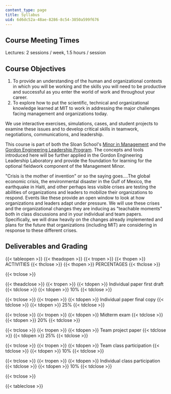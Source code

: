 ```yaml
---
content_type: page
title: Syllabus
uid: 6d6dc52a-48ae-8286-8c54-3850a599f676
---
```


Course Meeting Times
--------------------

Lectures: 2 sessions / week, 1.5 hours / session

Course Objectives
-----------------

1.  To provide an understanding of the human and organizational contexts in which you will be working and the skills you will need to be productive and successful as you enter the world of work and throughout your career.
2.  To explore how to put the scientific, technical and organizational knowledge learned at MIT to work in addressing the major challenges facing management and organizations today.

We use interactive exercises, simulations, cases, and student projects to examine these issues and to develop critical skills in teamwork, negotiations, communications, and leadership.

This course is part of both the Sloan School's [Minor in Management](https://mitsloan.mit.edu/undergrad/15-1-management-minor-requirements) and the [Gordon Engineering Leadership Program](http://web.mit.edu/gordonelp/). The concepts and tools introduced here will be further applied in the Gordon Engineering Leadership Laboratory and provide the foundation for learning for the optional fieldwork component of the Management Minor.

"Crisis is the mother of invention" or so the saying goes….The global economic crisis, the environmental disaster in the Gulf of Mexico, the earthquake in Haiti, and other perhaps less visible crises are testing the abilities of organizations and leaders to mobilize their organizations to respond. Events like these provide an open window to look at how organizations and leaders adapt under pressure. We will use these crises and the organizational changes they are inducing as "teachable moments" both in class discussions and in your individual and team papers. Specifically, we will draw heavily on the changes already implemented and plans for the future that organizations (including MIT) are considering in response to these different crises.

Deliverables and Grading
------------------------

{{< tableopen >}}
{{< theadopen >}}
{{< tropen >}}
{{< thopen >}}
ACTIVITIES
{{< thclose >}}
{{< thopen >}}
PERCENTAGES
{{< thclose >}}

{{< trclose >}}

{{< theadclose >}}
{{< tropen >}}
{{< tdopen >}}
Individual paper first draft
{{< tdclose >}}
{{< tdopen >}}
10%
{{< tdclose >}}

{{< trclose >}}
{{< tropen >}}
{{< tdopen >}}
Individual paper final copy
{{< tdclose >}}
{{< tdopen >}}
25%
{{< tdclose >}}

{{< trclose >}}
{{< tropen >}}
{{< tdopen >}}
Midterm exam
{{< tdclose >}}
{{< tdopen >}}
20%
{{< tdclose >}}

{{< trclose >}}
{{< tropen >}}
{{< tdopen >}}
Team project paper
{{< tdclose >}}
{{< tdopen >}}
25%
{{< tdclose >}}

{{< trclose >}}
{{< tropen >}}
{{< tdopen >}}
Team class participation
{{< tdclose >}}
{{< tdopen >}}
10%
{{< tdclose >}}

{{< trclose >}}
{{< tropen >}}
{{< tdopen >}}
Individual class participation
{{< tdclose >}}
{{< tdopen >}}
10%
{{< tdclose >}}

{{< trclose >}}

{{< tableclose >}}